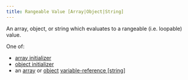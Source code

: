 ```yaml
---
title: Rangeable Value [Array|Object|String]
---
```

An array, object, or string which evaluates to a rangeable (i.e. loopable) value. 

One of:
- [array initializer](../../../../types/array.md#initialization)
- [object initializer](../../../../types/object.md#initialization)
- an [array](../../../../types/array.md) or [object](../../../../types/object.md) [variable-reference [string]](../variable-reference.md)
